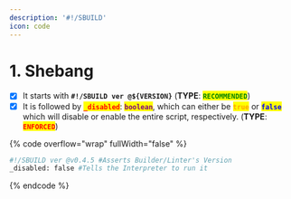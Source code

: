 ```yaml
---
description: '#!/SBUILD'
icon: code
---
```


# 1. Shebang



* [x] It starts with **`#!/SBUILD ver @${VERSION}`** (**TYPE**: <mark style="color:green;">**`RECOMMENDED`**</mark>)
* [x] It is followed by <mark style="color:red;">**`_disabled`**</mark>: <mark style="color:purple;">**`boolean`**</mark>, which can either be <mark style="color:orange;">**`true`**</mark> or <mark style="color:blue;">**`false`**</mark> which will disable or enable the entire script, respectively. (**TYPE**: <mark style="color:red;">**`ENFORCED`**</mark>)

{% code overflow="wrap" fullWidth="false" %}
```bash
#!/SBUILD ver @v0.4.5 #Asserts Builder/Linter's Version
_disabled: false #Tells the Interpreter to run it
```
{% endcode %}
